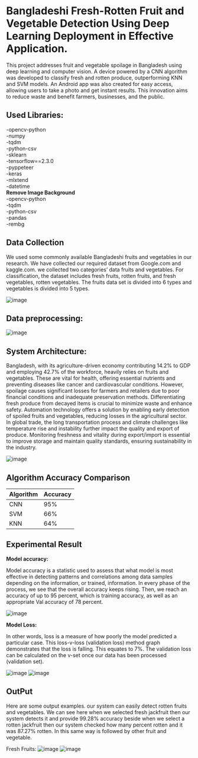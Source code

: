 # Bangladeshi Fresh-Rotten Fruit and Vegetable Detection Using Deep Learning Deployment in Effective Application.
<p>
This project addresses fruit and vegetable spoilage in Bangladesh using deep learning and computer vision. A device powered by a CNN algorithm was developed to classify fresh and rotten produce, outperforming KNN and SVM models. An Android app was also created for easy access, allowing users to take a photo and get instant results. This innovation aims to reduce waste and benefit farmers, businesses, and the public.
</p>

## Used Libraries:
-opencv-python<br>
-numpy<br>
-tqdm<br>
-python-csv<br>
-sklearn<br>
-tensorflow==2.3.0<br>
-pyppeteer<br>
-keras<br>
-mlxtend<br>
-datetime<br>
**Remove Image Background**<br>
-opencv-python<br>
-tqdm<br>
-python-csv<br>
-pandas<br>
-rembg<br>

## Data Collection
<p>We used some commonly available Bangladeshi fruits and vegetables in our research. We have collected our required dataset from Google.com and kaggle.com. we collected two categories’ data fruits and vegetables. For classification, the dataset includes fresh fruits, rotten fruits, and fresh vegetables, rotten vegetables. The fruits data set is divided into 6 types and vegetables is divided into 5 types.</p>

![image](https://github.com/user-attachments/assets/349dd59a-807b-43bb-94b3-5afa0097d80f)

## Data preprocessing:
![image](https://github.com/user-attachments/assets/9d2b0f0d-ecd5-404e-9278-0f9f7ad5dfb7)

## System Architecture:
<p> Bangladesh, with its agriculture-driven economy contributing 14.2% to GDP and employing 42.7% of the workforce, heavily relies on fruits and vegetables. These are vital for health, offering essential nutrients and preventing diseases like cancer and cardiovascular conditions. However, spoilage causes significant losses for farmers and retailers due to poor financial conditions and inadequate preservation methods. Differentiating fresh produce from decayed items is crucial to minimize waste and enhance safety. Automation technology offers a solution by enabling early detection of spoiled fruits and vegetables, reducing losses in the agricultural sector. In global trade, the long transportation process and climate challenges like temperature rise and instability further impact the quality and export of produce. Monitoring freshness and vitality during export/import is essential to improve storage and maintain quality standards, ensuring sustainability in the industry.
</p>

![image](https://github.com/user-attachments/assets/47c4f4c4-68fb-4408-99dd-19600509f87e)



## Algorithm Accuracy Comparison

| Algorithm | Accuracy |
|-----------|----------|
| CNN       | 95%      |
| SVM       | 66%      |
| KNN       | 64%      |


## Experimental Result

**Model accuracy:** 
<p>Model accuracy is a statistic used to assess that what model is most effective in detecting patterns and correlations among data samples depending on the information, or trained, information. In every phase of the process, we see that the overall accuracy keeps rising. Then, we reach an accuracy of up to 95 percent, which is training accuracy, as well as an appropriate Val accuracy of 78 percent.</p>

![image](https://github.com/user-attachments/assets/8abe7673-d69e-4add-809b-c4fa2eb38cf5)

**Model Loss:**
<P>
  In other words, loss is a measure of how poorly the model predicted a particular case. This loss-v-loss (validation loss) method graph demonstrates that the loss is falling. This equates to 7%. The validation loss can be calculated on the v-set once our data has been processed (validation set).
</P>

![image](https://github.com/user-attachments/assets/4913f0c1-5234-4df0-a226-3ceb1ded1ae5)
![image](https://github.com/user-attachments/assets/a6a472c9-5c44-4479-9be1-5331d112ba69)

## **OutPut**
<p>Here are some output examples. our system can easily detect rotten fruits and vegetables. We can see here when we selected fresh jackfruit then our system detects it and provide 99.28% accuracy beside when we select a rotten jackfruit then our system checked how many percent rotten and it was 87.27% rotten. In this same way is followed by other fruit and vegetable.</p>


Fresh Fruits:
![image](https://github.com/user-attachments/assets/e16912af-d29e-4d49-ad66-b9680e740041)
![image](https://github.com/user-attachments/assets/65e606c4-f317-4083-b961-fdfa3ff6e070)




